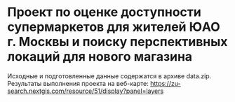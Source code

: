 # Проект по оценке доступности супермаркетов для жителей ЮАО г. Москвы и поиску перспективных локаций для нового магазина
Исходные и подготовленные данные содержатся в архиве data.zip.
Результаты выполнения проекта на веб-карте: https://zu-search.nextgis.com/resource/51/display?panel=layers 
